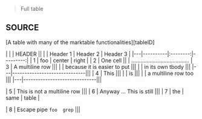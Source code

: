 > Full table

## SOURCE

[A table with many of the marktable functionalities][tableID]

|   |          |       HEADER       ||
|   | Header 1 | Header 2 | Header 3 |
|---|----------|:--------:|---------:|
| 1 | foo      |  center  |    right |
| 2 | One cell           ||          |
......................................
| 3 | A multiline row              |||
|   | because it is easier to put  |||
|   | in its own tbody             |||
|---|------------------------------|||
| 4 | This                         |||
|   | is                           |||
|   | a multiline row too          |||
|---|------------------------------|||

| 5 | This is not a multiline row  |||
| 6 | Anyway ... This is still     |||
| 7 | the      |   same   |  table   |

| 8 | Escape pipe `foo  grep`      |||
